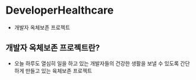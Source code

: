 # DeveloperHealthcare
- 개발자 옥체보존 프로젝트

## 개발자 옥체보존 프로젝트란?
- 오늘 하루도 열심히 일을 하고 있는 개발자들의 건강한 생활을 보낼 수 있도록 간단하게 만들고 있는 육체보존 프로젝트
